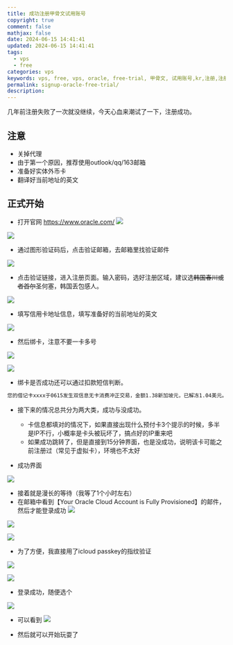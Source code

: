 ```yaml
---
title: 成功注册甲骨文试用账号
copyright: true
comment: false
mathjax: false
date: 2024-06-15 14:41:41
updated: 2024-06-15 14:41:41
tags:
  - vps
  - free
categories: vps
keywords: vps, free, vps, oracle, free-trial, 甲骨文, 试用账号,kr,注册,注册成功,试用,春川
permalink: signup-oracle-free-trial/
description:
---
```

几年前注册失败了一次就没继续，今天心血来潮试了一下，注册成功。

## 注意

- 关掉代理
- 由于第一个原因，推荐使用outlook/qq/163邮箱
- 准备好实体外币卡
- 翻译好当前地址的英文

<!--more-->

## 正式开始

- 打开官网 https://www.oracle.com/
![](https://img.tucang.cc/api/image/show/fdd87b4c9b4fe79885268da9a993e7d6)

![](https://img.tucang.cc/api/image/show/b9ab67bece64d0c00b5abe6f102f2e2a)

- 通过图形验证码后，点击验证邮箱，去邮箱里找验证邮件

![](https://img.tucang.cc/api/image/show/7e118e352fccb23a73e2f607f4cd1755)

- 点击验证链接，进入注册页面。输入密码，选好注册区域，建议选~~韩国春川或者首尔~~圣何塞，韩国丢包感人。

![](https://img.tucang.cc/api/image/show/285b6de9e4d92849e935fbdf18027147)

- 填写信用卡地址信息，填写准备好的当前地址的英文

![](https://img.tucang.cc/api/image/show/58bdff0f3f5c24fb5587432a9a4fd446)

- 然后绑卡，注意不要一卡多号

![](https://img.tucang.cc/api/image/show/9bcb0f30c2a81e2213362f0b7ed6511b)

![](https://img.tucang.cc/api/image/show/21a7fb453468bef46e74949252a41580)

- 绑卡是否成功还可以通过扣款短信判断。

```txt
您的借记卡xxxx于0615发生双信息无卡消费冲正交易，金额1.38新加坡元，已解冻1.04美元。【中国银行】
```

- 接下来的情况总共分为两大类，成功与没成功。
  - 卡信息都填对的情况下，如果直接出现什么预付卡3个提示的时候，多半是IP不行，小概率是卡头被玩坏了，搞点好的IP重来吧
  - 如果成功跳转了，但是直接到15分钟界面，也是没成功，说明该卡可能之前注册过（常见于虚拟卡），环境也不太好

- 成功界面

![](https://img.tucang.cc/api/image/show/6d7d8d351ff2c417e564bcdc099635b3)

- 接着就是漫长的等待（我等了1个小时左右）
- 在邮箱中看到【Your Oracle Cloud Account is Fully Provisioned】的邮件，然后才能登录成功
![](https://img.tucang.cc/api/image/show/d7d0406aa7b27d807ca7f15aa6dcc468)

![](https://img.tucang.cc/api/image/show/b22a0e395845c343f4cfad8f4c465e91)

![](https://img.tucang.cc/api/image/show/3ac33f8ca9dd2ae90c0483ccc52cf8a2)

- 为了方便，我直接用了icloud passkey的指纹验证

![](https://img.tucang.cc/api/image/show/a332ef9206a61367e2a539d68bf7036f)

![](https://img.tucang.cc/api/image/show/808600ffe5ac1e204aaabbbd27782aaa)

- 登录成功，随便选个

![](https://img.tucang.cc/api/image/show/5532dd97228c320e0800732a125cbbac)

- 可以看到
![](https://img.tucang.cc/api/image/show/ddc5fa4db5613be626de2cf0ca5ac578)

- 然后就可以开始玩耍了
